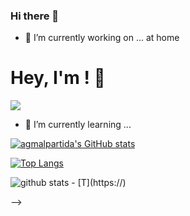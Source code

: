 ### Hi there 👋

- 🔭 I’m currently working on ... at home

# Hey, I'm <a href="https://www.linkedin.com/in/<user>/" target="_blank"></a>! 👋

<a href= "https://www.linkedin.com/in/<user>/"><img src="https://img.icons8.com/nolan/50/linkedin.png"/></a>

- 🌱 I’m currently learning ...


<!--
## About me!

* <a href="https://rhtapps.redhat.com/verify?certId=">Red Hat Certified Architect in Infrastructure Level II</a>
* Blogger - check it out! <a href="https:///">https://</a>

-->

[![agmalpartida's GitHub stats](https://github-readme-stats.vercel.app/api?username=agmalpartida&show_icons=true&theme=onedark)](https://github.com/anuraghazra/github-readme-stats)

[![Top Langs](https://github-readme-stats.vercel.app/api/top-langs/?username=agmalpartida&layout=compact&show_icons=true&theme=onedark)](https://github.com/anuraghazra/github-readme-stats)

<img src="https://github-readme-stats.vercel.app/api/?username=agmalpartida&show_icons=true&count_private=true&title_color=fffffff&icon_color=000000&text_color=000000" alt="github stats"/>
<!--
## Blog posts
<!-- BLOG-POST-LIST:START -->
- [T](https://)
<!-- BLOG-POST-LIST:END -->

-->
<!--
**agmalpartida/agmalpartida** is a ✨ _special_ ✨ repository because its `README.md` (this file) appears on your GitHub profile.

Here are some ideas to get you started:

- 🔭 I’m currently working on ...
- 🌱 I’m currently learning ...
- 👯 I’m looking to collaborate on ...
- 🤔 I’m looking for help with ...
- 💬 Ask me about ...
- 📫 How to reach me: ...
- 😄 Pronouns: ...
- ⚡ Fun fact: ...

## Reach out & connect

[Email](mailto:a@gmail.com)
-->
